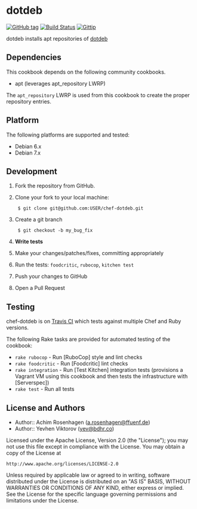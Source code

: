 dotdeb
======
[![GitHub tag](http://img.shields.io/github/tag/ffuenf/chef-dotdeb.svg)][tag]
[![Build Status](http://img.shields.io/travis/ffuenf/chef-dotdeb.svg)][travis]
[![Gittip](http://img.shields.io/gittip/arosenhagen.svg)][gittip]

[tag]: https://github.com/ffuenf/chef-dotdeb/tags
[travis]: https://travis-ci.org/ffuenf/chef-dotdeb
[gittip]: https://www.gittip.com/arosenhagen

dotdeb installs apt repositories of [dotdeb](http://www.dotdeb.org/instructions/)

Dependencies
------------

This cookbook depends on the following community cookbooks.

* apt (leverages apt_repository LWRP)

The `apt_repository` LWRP is used from this cookbook to create the proper repository entries.

Platform
--------

The following platforms are supported and tested:

* Debian 6.x
* Debian 7.x

Development
-----------
1. Fork the repository from GitHub.
2. Clone your fork to your local machine:

        $ git clone git@github.com:USER/chef-dotdeb.git

3. Create a git branch

        $ git checkout -b my_bug_fix

4. **Write tests**
5. Make your changes/patches/fixes, committing appropriately
6. Run the tests: `foodcritic`, `rubocop`, `kitchen test`
7. Push your changes to GitHub
8. Open a Pull Request

Testing
-------

chef-dotdeb is on [Travis CI](http://travis-ci.org/ffuenf/chef-dotdeb) which tests against multiple Chef and Ruby versions.

The following Rake tasks are provided for automated testing of the cookbook:

* `rake rubocop` - Run [RuboCop] style and lint checks
* `rake foodcritic` - Run [Foodcritic] lint checks
* `rake integration` - Run [Test Kitchen] integration tests (provisions a
  Vagrant VM using this cookbook and then tests the infrastructure with
  [Serverspec])
* `rake test` - Run all tests

License and Authors
-------------------

- Author:: Achim Rosenhagen (<a.rosenhagen@ffuenf.de>)
- Author:: Yevhen Viktorov (<yev@bdhr.co>)

Licensed under the Apache License, Version 2.0 (the "License");
you may not use this file except in compliance with the License.
You may obtain a copy of the License at

    http://www.apache.org/licenses/LICENSE-2.0

Unless required by applicable law or agreed to in writing, software
distributed under the License is distributed on an "AS IS" BASIS,
WITHOUT WARRANTIES OR CONDITIONS OF ANY KIND, either express or implied.
See the License for the specific language governing permissions and
limitations under the License.
